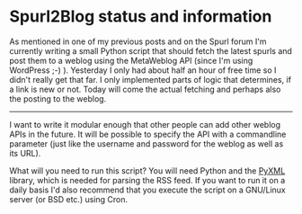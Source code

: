 # Spurl2Blog status and information

As mentioned in one of my previous posts and on the Spurl forum I'm currently writing a small Python script that should fetch the latest spurls and post them to a weblog using the MetaWeblog API (since I'm using WordPress ;-) ). Yesterday I only had about half an hour of free time so I didn't really get that far. I only implemented parts of logic that determines, if a link is new or not. Today will come the actual fetching and perhaps also the posting to the weblog.

-------------------------------



I want to write it modular enough that other people can add other weblog APIs in the future. It will be possible to specify the API with a commandline parameter (just like the username and password for the weblog as well as its URL).



What will you need to run this script? You will need Python and the <a href="http://sourceforge.net/projects/pyxml/">PyXML</a> library, which is needed for parsing the RSS feed. If you want to run it on a daily basis I'd also recommend that you execute the script on a GNU/Linux server (or BSD etc.) using Cron.